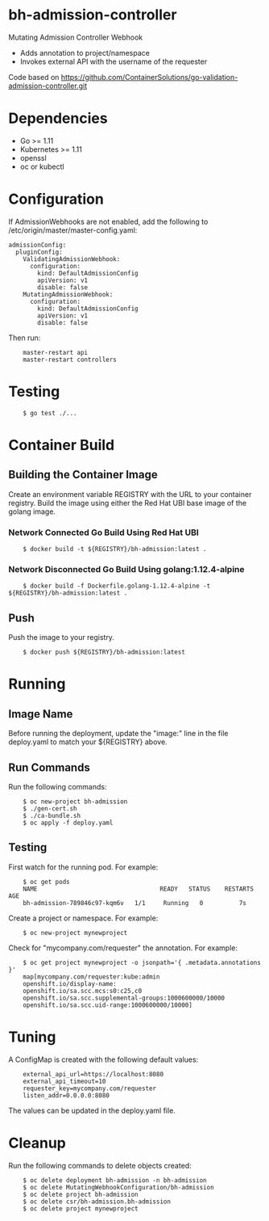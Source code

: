 # bh-admission-controller

Mutating Admission Controller Webhook

* Adds annotation to project/namespace
* Invokes external API with the username of the requester

Code based on https://github.com/ContainerSolutions/go-validation-admission-controller.git

# Dependencies

* Go >= 1.11
* Kubernetes >= 1.11
* openssl
* oc or kubectl

# Configuration

If AdmissionWebhooks are not enabled, add the following to /etc/origin/master/master-config.yaml:
```
admissionConfig:
  pluginConfig:
    ValidatingAdmissionWebhook: 
      configuration:
        kind: DefaultAdmissionConfig
        apiVersion: v1
        disable: false 
    MutatingAdmissionWebhook: 
      configuration:
        kind: DefaultAdmissionConfig
        apiVersion: v1
        disable: false 
```
Then run:
```
    master-restart api
    master-restart controllers
```

# Testing

```
    $ go test ./...
```

# Container Build

## Building the Container Image

Create an environment variable REGISTRY with the URL to your container registry.
Build the image using either the Red Hat UBI base image of the golang image.

### Network Connected Go Build Using Red Hat UBI
```
    $ docker build -t ${REGISTRY}/bh-admission:latest .
```
### Network Disconnected Go Build Using golang:1.12.4-alpine
```
    $ docker build -f Dockerfile.golang-1.12.4-alpine -t ${REGISTRY}/bh-admission:latest .
```
## Push
Push the image to your registry.
```
    $ docker push ${REGISTRY}/bh-admission:latest
```
# Running

## Image Name
Before running the deployment, update the "image:" line in the file deploy.yaml to match your ${REGISTRY} above.

## Run Commands
Run the following commands:
```
    $ oc new-project bh-admission
    $ ./gen-cert.sh
    $ ./ca-bundle.sh
    $ oc apply -f deploy.yaml
```

## Testing
First watch for the running pod. For example:
```
    $ oc get pods
    NAME                                  READY   STATUS    RESTARTS   AGE
    bh-admission-789846c97-kqm6v   1/1     Running   0          7s
```

Create a project or namespace. For example:
```
    $ oc new-project mynewproject
```

Check for "mycompany.com/requester" the annotation. For example:
```
    $ oc get project mynewproject -o jsonpath='{ .metadata.annotations }' 
    map[mycompany.com/requester:kube:admin
    openshift.io/display-name: 
    openshift.io/sa.scc.mcs:s0:c25,c0
    openshift.io/sa.scc.supplemental-groups:1000600000/10000
    openshift.io/sa.scc.uid-range:1000600000/10000]
```

# Tuning
A ConfigMap is created with the following default values:
```
    external_api_url=https://localhost:8080
    external_api_timeout=10
    requester_key=mycompany.com/requester
    listen_addr=0.0.0.0:8080
```
The values can be updated in the deploy.yaml file.

# Cleanup
Run the following commands to delete objects created:
```
    $ oc delete deployment bh-admission -n bh-admission
    $ oc delete MutatingWebhookConfiguration/bh-admission
    $ oc delete project bh-admission
    $ oc delete csr/bh-admission.bh-admission
    $ oc delete project mynewproject
```